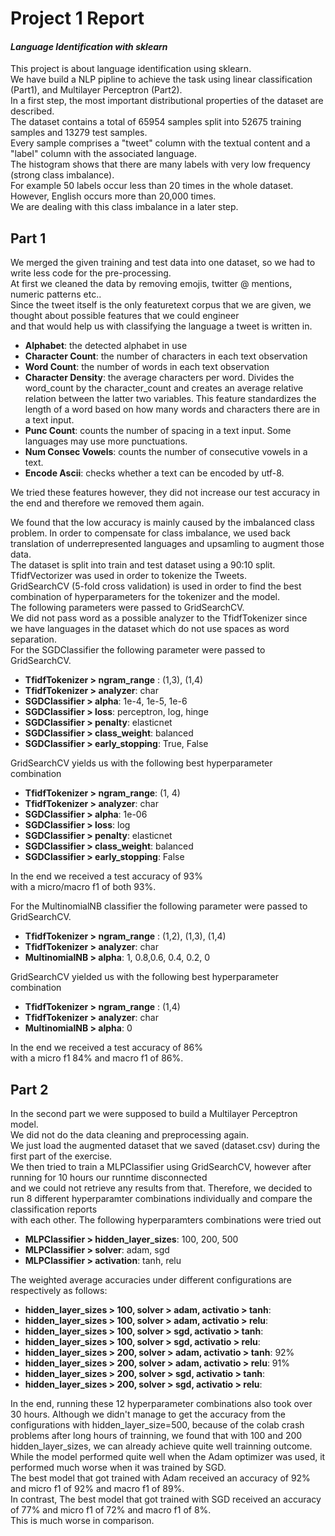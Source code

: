 # Project 1 Report
#### *Language Identification with sklearn* 

This project is about language identification using sklearn.   
We have build a NLP pipline to achieve the task using linear classification (Part1), and Multilayer Perceptron (Part2).  
In a first step, the most important distributional properties of the dataset are described.  
The dataset contains a total of 65954 samples split into 52675 training samples and 13279 test samples.  
Every sample comprises a "tweet" column with the textual content and a "label" column with the associated language.  
The histogram shows that there are many labels with very low frequency (strong class imbalance).  
For example 50 labels occur less than 20 times in the whole dataset.  
However, English occurs more than 20,000 times.  
We are dealing with this class imbalance in a later step.

## Part 1
We merged the given training and test data into one dataset, so we had to write less code for the pre-processing.  
At first we cleaned the data by removing emojis, twitter @ mentions, numeric patterns etc..  
Since the tweet itself is the only featuretext corpus that we are given, we thought about possible features that we could engineer  
and that would help us with classifying the language a tweet is written in.

- **Alphabet**: the detected alphabet in use  
- **Character Count**: the number of characters in each text observation
- **Word Count**:  the number of words in each text observation
- **Character Density**: the average characters per word. Divides the word_count by the character_count and creates an average relative relation between the latter two variables. This feature standardizes the length of a word based on how many words and characters there are in a text input.  
- **Punc Count**: counts the number of spacing in a text input. Some languages may use more punctuations.  
- **Num Consec Vowels**: counts the number of consecutive vowels in a text.   
- **Encode Ascii**: checks whether a text can be encoded by utf-8.

We tried these features however, they did not increase our test accuracy in the end and therefore we removed them again.  

We found that the low accuracy is mainly caused by the imbalanced class problem. In order to compensate for class imbalance,
we used back translation of underrepresented languages and upsamling to augment those data.  
The dataset is split into train and test dataset using a 90:10 split.  
TfidfVectorizer was used in order to tokenize the Tweets.  
GridSearchCV (5-fold cross validation) is used in order to find the best combination of hyperparameters for the tokenizer and the model.  
The following parameters were passed to GridSearchCV.  
We did not pass word as a possible analyzer to the TfidfTokenizer since  
we have languages in the dataset which do not use spaces as word separation.   
For the SGDClassifier the following parameter were passed to GridSearchCV.    

- **TfidfTokenizer > ngram_range** : (1,3), (1,4)
- **TfidfTokenizer > analyzer**: char
- **SGDClassifier > alpha**: 1e-4, 1e-5, 1e-6
- **SGDClassifier > loss**: perceptron, log, hinge
- **SGDClassifier > penalty**: elasticnet
- **SGDClassifier > class_weight**: balanced
- **SGDClassifier > early_stopping**: True, False

GridSearchCV yields us with the following best hyperparameter combination

- **TfidfTokenizer > ngram_range**: (1, 4)
- **TfidfTokenizer > analyzer**: char
- **SGDClassifier > alpha**: 1e-06
- **SGDClassifier > loss**: log
- **SGDClassifier > penalty**: elasticnet
- **SGDClassifier > class_weight**: balanced
- **SGDClassifier > early_stopping**: False

In the end we received a test accuracy of 93%   
with a micro/macro f1 of both 93%.

For the MultinomialNB classifier the following parameter were passed to GridSearchCV.

- **TfidfTokenizer > ngram_range** : (1,2), (1,3), (1,4)
- **TfidfTokenizer > analyzer**: char
- **MultinomialNB > alpha**: 1, 0.8,0.6, 0.4, 0.2, 0

GridSearchCV yielded us with the following best hyperparameter combination

- **TfidfTokenizer > ngram_range** : (1,4)
- **TfidfTokenizer > analyzer**: char
- **MultinomialNB > alpha**: 0

In the end we received a test accuracy of 86%   
with a micro f1 84% and macro f1 of 86%.

## Part 2
In the second part we were supposed to build a Multilayer Perceptron model.  
We did not do the data cleaning and preprocessing again.  
We just load the augmented dataset that we saved (dataset.csv) during the first part of the exercise.  
We then tried to train a MLPClassifier using GridSearchCV, however after running for 10 hours our runntime disconnected  
and we could not retrieve any results from that.
Therefore, we decided to run 8 different hyperparamter combinations individually and compare the classification reports  
with each other.
The following hyperparamters combinations were tried out

- **MLPClassifier > hidden_layer_sizes**: 100, 200, 500
- **MLPClassifier > solver**: adam, sgd
- **MLPClassifier > activation**: tanh, relu

The weighted average accuracies under different configurations are respectively as follows:
- **hidden_layer_sizes > 100, solver > adam, activatio > tanh**: 
- **hidden_layer_sizes > 100, solver > adam, activatio > relu**: 
- **hidden_layer_sizes > 100, solver > sgd, activatio > tanh**: 
- **hidden_layer_sizes > 100, solver > sgd, activatio > relu**: 
- **hidden_layer_sizes > 200, solver > adam, activatio > tanh**: 92%
- **hidden_layer_sizes > 200, solver > adam, activatio > relu**: 91%
- **hidden_layer_sizes > 200, solver > sgd, activatio > tanh**: 
- **hidden_layer_sizes > 200, solver > sgd, activatio > relu**: 

In the end, running these 12 hyperparameter combinations also took over 30 hours. Although we didn't manage to get the accuracy from the configurations with hidden_layer_size=500, because of the colab crash problems after long hours of trainning, we found that with 100 and 200 hidden_layer_sizes, we can already achieve quite well trainning outcome. While the model performed quite well when the Adam optimizer was used, it performed much worse when it was trained by SGD.  
The best model that got trained with Adam received an accuracy of 92% and micro f1 of 92% and macro f1 of 89%.  
In contrast, The best model that got trained with SGD received an accuracy of 77% and micro f1 of 72% and macro f1 of 8%.  
This is much worse in comparison.  
